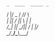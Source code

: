     _  ____  _____ _    
   / |/  _ \/  __// \   
   | || / \||  \  | |   
/\_| || \_/||  /_ | |_/\
\____/\____/\____\\____/
                       

<!--
**JoelXD18/JoelXD18** is a ✨ _special_ ✨ repository because its `README.md` (this file) appears on your GitHub profile.

Here are some ideas to get you started:

- 🔭 I’m currently working on ...
- 🌱 I’m currently learning ...
- 👯 I’m looking to collaborate on ...
- 🤔 I’m looking for help with ...
- 💬 Ask me about ...
- 📫 How to reach me: ...
- 😄 Pronouns: ...
- ⚡ Fun fact: ...
-->
